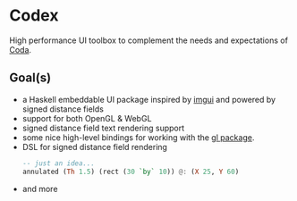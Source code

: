 # Codex

High performance UI toolbox to complement the needs and expectations of [Coda](https://github.com/ekmett/coda).

## Goal(s)

* a Haskell embeddable UI package inspired by [imgui][ig] and powered by signed distance fields
* support for both OpenGL & WebGL
* signed distance field text rendering support
* some nice high-level bindings for working with the [gl package](https://hackage.haskell.org/package/gl).
* DSL for signed distance field rendering
  ```haskell
  -- just an idea...
  annulated (Th 1.5) (rect (30 `by` 10)) @: (X 25, Y 60)
  ```
* and more

[ig]: https://github.com/ocornut/imgui "imgui github"
